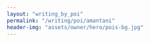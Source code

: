 ```yaml
---
layout: "writing_by_poi"
permalink: "/writing/poi/amantani"
header-img: "assets/owner/hero/pois-bg.jpg"
---
```

